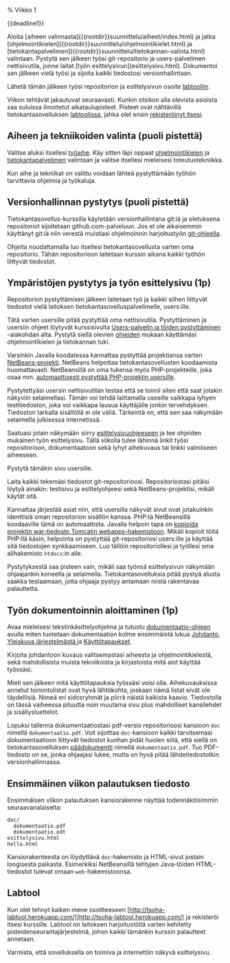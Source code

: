% Viikko 1
<!-- order: 1 -->

<deadline>{{deadline1}}</deadline>

<summary>
Aloita [aiheen valinnasta]({{rootdir}}suunnittelu/aiheet/index.html) ja jatka
[ohjelmointikielen]({{rootdir}}suunnittelu/ohjelmointikielet.html)
ja [tietokantapalvelimen]({{rootdir}}suunnittelu/tietokannan-valinta.html)
valintaan.
Pystytä sen jälkeen työsi git-repositorio ja users-palvelimen nettisivutila,
jonne laitat [työn esittelysivun](esittelysivu.html).
Dokumentoi sen jälkeen vielä työsi ja sijoita kaikki tiedostosi versionhallintaan.

Lähetä tämän jälkeen työsi repositorion ja esittelysivun
osoite [labtooliin][labtool].

</summary>

Viikon tehtävät jakautuvat seuraavasti.
Kunkin otsikon alla olevista asioista saa suluissa ilmoitetut aikataulupisteet. Pisteet ovat nähtävillä tietokantasovelluksen [labtoolissa][labtool],
jahka olet ensin [rekisteröinyt itsesi][labtoolreg].

## Aiheen ja tekniikoiden valinta (puoli pistettä)

Valitse aluksi itsellesi 
[työaihe]({{rootdir}}suunnittelu/aiheet/index.html).
Käy sitten läpi oppaat 
[ohjelmointikielen]({{rootdir}}suunnittelu/ohjelmointikielet.html)
ja [tietokantapalvelimen]({{rootdir}}suunnittelu/tietokannan-valinta.html)
valintaan ja valitse itsellesi mieleisesi toteutustekniikka.

Kun aihe ja tekniikat on valittu voidaan lähteä pystyttämään työhön
tarvittavia ohjelmia ja työkaluja.

## Versionhallinnan pystytys  (puoli pistettä)

Tietokantasovellus-kurssilla käytetään versionhallintana git:iä ja
oletuksena repositoriot sijoitetaan github.com-palveluun. Jos et ole 
aikaisemmin käyttänyt git:iä niin verestä muistiasi
ohjelmoinnin harjoitustyön [git-ohjeella](https://github.com/javaLabra/Javalabra2013-1/wiki/Git-ohje).

Ohjeita noudattamalla luo itsellesi tietokantasovellusta varten oma repositorio. Tähän repositorioon laitetaan kurssin aikana 
kaikki työhön liittyvät tiedostot. 

## Ympäristöjen pystytys ja työn esittelysivu (1p)

Repositorion pystyttämisen jälkeen laitetaan työ 
ja kaikki siihen liittyvät tiedostot vielä laitoksen
tietokantasovelluspalvelimelle, users:ille.

Tätä varten usersille pitää pystyttää
oma nettisivutila.
Pystyttäminen ja usersiin ohjeet löytyvät kurssisivulta
[Users-palvelin ja töiden pystyttäminen]({{rootdir}}pystytys/index.html)
 -alakohdan alta.
Pystytä siellä olevien [ohjeiden]({{rootdir}}pystytys/kayttoonotto/index.html) mukaan käyttämäsi ohjelmointikielen ja tietokannan tuki. 

Varsinkin Javalla koodatessa kannattaa pystyttää projektiansa varten 
[NetBeans-projekti]({{rootdir}}pystytys/netbeans/java.html).
NetBeans helpottaa tietokantasovellusten koodaamista huomattavasti.
NetBeansillä on oma tukensa myös PHP-projekteille, joka osaa mm.
[automaattisesti pystyttää PHP-projektin usersille]({{rootdir}}pystytys/netbeans/php.html).

Pystytettyäsi usersin nettisivutilan 
testaa että se toimii siten että saat jotakin näkyviin selaimellasi.
Tämän voi tehdä laittamalla usesille
vaikkapa lyhyen testitiedoston, joka voi vaikkapa lausua käyttäjälle jonkin tervehdyksen.
Tiedoston tarkalla sisällöllä ei ole väliä. Tärkeintä on, että sen saa näkymään selaimella julkisessa internetissä.

Saatuasi jotain näkymään siirry [esittelysivuohjeeseen](esittelysivu.html)
ja tee ohjeiden mukainen työn esittelysivu. 
Tällä viikolla tulee lähinnä linkit työsi repositorioon, 
dokumentaatoon sekä lyhyt aihekuvaus tai linkki valmiiseen aiheeseen.

Pystytä tämäkin sivu usersille.

Laita kaikki tekemäsi tiedostot git-repositorioosi.
Repositoriostasi pitäisi löytyä ainakin: testisivu ja esittelyohjeesi
sekä NetBeans-projektisi, mikäli käytät sitä.

Kannattaa järjestää asiat niin, että usersilla näkyvät sivut 
ovat jotakuinkin identtisiä oman repositorion sisällön kanssa.
PHP:tä NetBeansillä koodaaville tämä on automaattista.
Javalla helpoin tapa on [kopioida projektin war-tiedosto Tomcatin webapps-hakemistoon]({{rootdir}}pystytys/java-war-paketit.html).
Mikäli kopioit töitä PHP:llä käsin, helpointa on pystyttää git-repositoriosi users:ille ja käyttää sitä tiedostojen synkkaamiseen.
Luo tällöin repositoriollesi ja työllesi oma alihakemisto `htdocs`:in alle.

<huomio>
Pystytyksestä saa pisteen vain, mikäli saa työnsä esittelysivun näkymään ohjaajankin koneella ja selaimella.
Tietokantasovelluksia pitää pystyä alusta saakka testaamaan, jotta ohjaaja pystyy antamaan  niistä rakentavaa palauttetta.
</huomio>

## Työn dokumentoinnin aloittaminen (1p)

Avaa mieleisesi tekstinkäsittelyohjelma ja tutustu
[dokumentaatio-ohjeen]({{rootdir}}dokumentaatio-ohje.html) avulla miten tuotetaan dokumentaation kolme ensimmäistä lukua 
[Johdanto]({{rootdir}}dokumentaatio-ohje.html#johdanto),
[Yleiskuva järjestelmästä ]({{rootdir}}dokumentaatio-ohje.html#yleiskuva-j%C3%A4rjestelm%C3%A4st%C3%A4) ja 
[Käyttötapaukset]({{rootdir}}dokumentaatio-ohje.html#k%C3%A4ytt%C3%B6tapaukset).

Kirjoita johdantoon kuvaus valitsemastasi aiheesta ja ohjelmointikielestä, sekä mahdollisista muista tekniikoista ja kirjastoista mitä aiot käyttää työssäsi. 

Mieti sen jälkeen mitä käyttötapauksia työssäsi voisi olla. Aihekuvauksissa annetut toimintolistat ovat hyvä lähtökohta,
joskaan nämä listat eivät ole täydellisiä. Nimeä eri sidosryhmät ja piirrä näistä kaikista kaavio. 
Tiedostolla on tässä vaiheessa pituutta noin muutama sivu plus mahdolliset kansilehdet ja sisällysluettelot.

Lopuksi tallenna dokumentaatiostasi pdf-versio repositorioosi kansioon `doc` 
nimellä `dokumentaatio.pdf`. 
Voit sijoittaa `doc`-kansioon kaikki
tarvitsemasi dokumentaatioon liittyvät tiedostot kunhan pidät huolen
siitä, että siellä on tietokantasovelluksen [päädokumentti]({{rootdir}}dokumentaatio-ohje.html)
nimellä `dokumentaatio.pdf`. Tuo PDF-tiedosto on se, jonka ohjaajasi lukee, 
mutta on hyvä pitää lähdetiedostotkin versionhallinnassa.

## Ensimmäinen viikon palautuksen tiedosto

Ensimmäisen viikon palautuksen kansiorakenne näyttää todennäköisimmin seuraavanalaiselta:

~~~~
doc/
  dokumentaatio.pdf
  dokumentaatio.odt
esittelysivu.html
hello.html
~~~~

Kansiorakenteesta on löydyttävä `doc`-hakemisto ja 
HTML-sivut jostain loogisesta paikasta.
Esimerkiksi NetBeansillä tehtyjen Java-töiden HTML-tiedostot tulevat omaan `web`-hakemistoonsa.

## Labtool

Kun olet tehnyt kaiken
mene osoitteeseen [http://tsoha-labtool.herokuapp.com/](http://tsoha-labtool.herokuapp.com/)
ja rekisteröi itsesi kurssille. 
Labtool on laitoksen harjoitustöitä varten kehitetty pisteidenseurantajärjestelmä, 
johon kaikki tämänkin kurssin palautteet annetaan.

Varmista, että sovelluksella on toimiva ja internettiin näkyvä esittelysivu.

[labtool]: http://tsoha-labtool.herokuapp.com/
[labtoolreg]: http://tsoha-labtool.herokuapp.com/register
